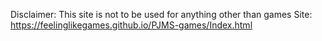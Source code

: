 Disclaimer: This site is not to be used for anything other than games
Site: https://feelinglikegames.github.io/PJMS-games/Index.html
